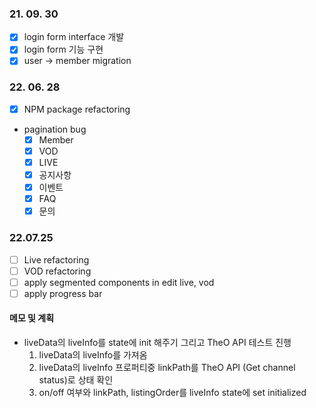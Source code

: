 ### 21. 09. 30

- [x] login form interface 개발
- [x] login form 기능 구현
- [x] user -> member migration

### 22. 06. 28

- [x] NPM package refactoring 
- pagination bug
  - [x] Member
  - [x] VOD
  - [x] LIVE
  - [x] 공지사항
  - [x] 이벤트
  - [x] FAQ
  - [x] 문의

### 22.07.25

- [ ] Live refactoring
- [ ] VOD refactoring
- [ ] apply segmented components in edit live, vod 
- [ ] apply progress bar

#### 메모 및 계획

- liveData의 liveInfo를 state에 init 해주기 그리고 TheO API 테스트 진행
  1. liveData의 liveInfo를 가져옴
  2. liveData의 liveInfo 프로퍼티중 linkPath를 TheO API (Get channel status)로 상태 확인
  3. on/off 여부와 linkPath, listingOrder를 liveInfo state에 set initialized